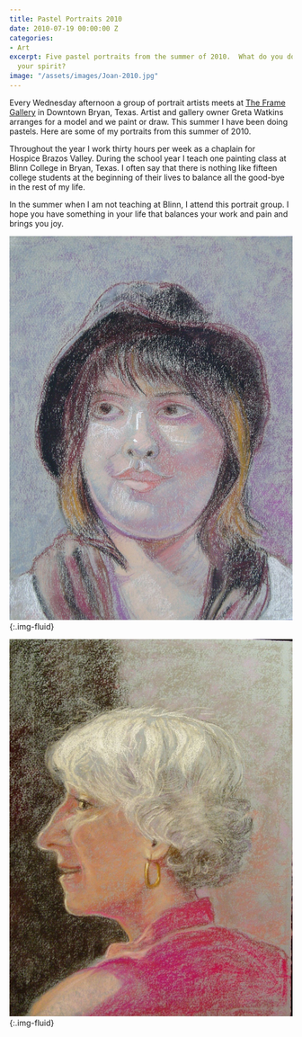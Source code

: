 ```yaml
---
title: Pastel Portraits 2010
date: 2010-07-19 00:00:00 Z
categories:
- Art
excerpt: Five pastel portraits from the summer of 2010.  What do you do to recreate
  your spirit?
image: "/assets/images/Joan-2010.jpg"
---
```


Every Wednesday afternoon a group of portrait artists meets at [The Frame Gallery](https://www.facebook.com/The-Frame-Gallery-193809963977457/) in Downtown Bryan, Texas. Artist and gallery owner Greta Watkins arranges for a model and we paint or draw. This summer I have been doing pastels. Here are some of my portraits from this summer of 2010.

Throughout the year I work thirty hours per week as a chaplain for Hospice Brazos Valley. During the school year I teach one painting class at Blinn College in Bryan, Texas. I often say that there is nothing like fifteen college students at the beginning of their lives to balance all the good-bye in the rest of my life.

In the summer when I am not teaching at Blinn, I attend this portrait group. I hope you have something in your life that balances your work and pain and brings you joy.


![](/assets/images/Meghan-2010.jpg){:.img-fluid}


![](/assets/images/Joan-2010.jpg){:.img-fluid}